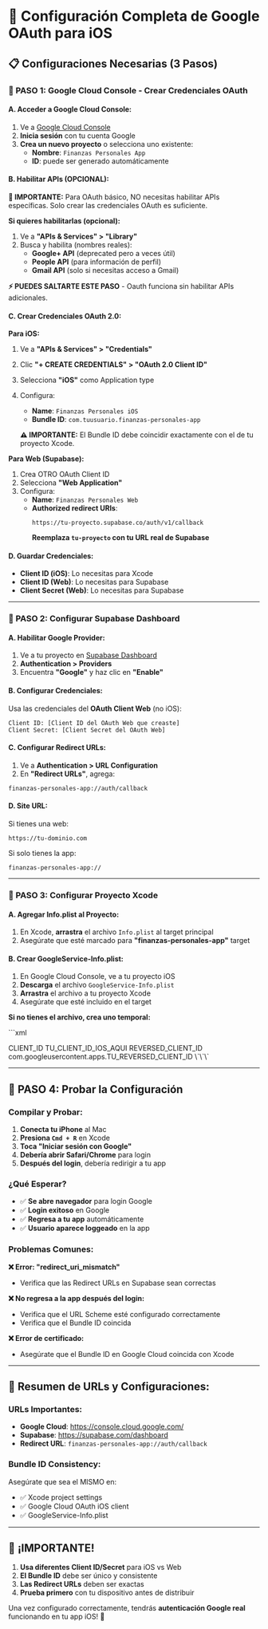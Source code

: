 # 🔧 Configuración Completa de Google OAuth para iOS

## 📋 **Configuraciones Necesarias (3 Pasos)**

### **🎯 PASO 1: Google Cloud Console - Crear Credenciales OAuth**

#### **A. Acceder a Google Cloud Console:**
1. Ve a [Google Cloud Console](https://console.cloud.google.com/)
2. **Inicia sesión** con tu cuenta Google
3. **Crea un nuevo proyecto** o selecciona uno existente:
   - **Nombre**: `Finanzas Personales App`
   - **ID**: puede ser generado automáticamente

#### **B. Habilitar APIs (OPCIONAL):**
**🎯 IMPORTANTE:** Para OAuth básico, NO necesitas habilitar APIs específicas. 
Solo crear las credenciales OAuth es suficiente.

**Si quieres habilitarlas (opcional):**
1. Ve a **"APIs & Services" > "Library"**
2. Busca y habilita (nombres reales):
   - **Google+ API** (deprecated pero a veces útil)
   - **People API** (para información de perfil)
   - **Gmail API** (solo si necesitas acceso a Gmail)

**⚡ PUEDES SALTARTE ESTE PASO** - Oauth funciona sin habilitar APIs adicionales.

#### **C. Crear Credenciales OAuth 2.0:**

**Para iOS:**
1. Ve a **"APIs & Services" > "Credentials"**
2. Clic **"+ CREATE CREDENTIALS" > "OAuth 2.0 Client ID"**
3. Selecciona **"iOS"** como Application type
4. Configura:
   - **Name**: `Finanzas Personales iOS`
   - **Bundle ID**: `com.tuusuario.finanzas-personales-app`
   
   **⚠️ IMPORTANTE:** El Bundle ID debe coincidir exactamente con el de tu proyecto Xcode.

**Para Web (Supabase):**
1. Crea OTRO OAuth Client ID
2. Selecciona **"Web Application"**
3. Configura:
   - **Name**: `Finanzas Personales Web`
   - **Authorized redirect URIs**:
     ```
     https://tu-proyecto.supabase.co/auth/v1/callback
     ```
     **Reemplaza `tu-proyecto` con tu URL real de Supabase**

#### **D. Guardar Credenciales:**
- **Client ID (iOS)**: Lo necesitas para Xcode
- **Client ID (Web)**: Lo necesitas para Supabase  
- **Client Secret (Web)**: Lo necesitas para Supabase

---

### **🎯 PASO 2: Configurar Supabase Dashboard**

#### **A. Habilitar Google Provider:**
1. Ve a tu proyecto en [Supabase Dashboard](https://supabase.com/dashboard)
2. **Authentication > Providers**
3. Encuentra **"Google"** y haz clic en **"Enable"**

#### **B. Configurar Credenciales:**
Usa las credenciales del **OAuth Client Web** (no iOS):
```
Client ID: [Client ID del OAuth Web que creaste]
Client Secret: [Client Secret del OAuth Web]
```

#### **C. Configurar Redirect URLs:**
1. Ve a **Authentication > URL Configuration**
2. En **"Redirect URLs"**, agrega:
```
finanzas-personales-app://auth/callback
```

#### **D. Site URL:**
Si tienes una web:
```
https://tu-dominio.com
```
Si solo tienes la app:
```
finanzas-personales-app://
```

---

### **🎯 PASO 3: Configurar Proyecto Xcode**

#### **A. Agregar Info.plist al Proyecto:**
1. En Xcode, **arrastra** el archivo `Info.plist` al target principal
2. Asegúrate que esté marcado para **"finanzas-personales-app"** target

#### **B. Crear GoogleService-Info.plist:**
1. En Google Cloud Console, ve a tu proyecto iOS
2. **Descarga** el archivo `GoogleService-Info.plist`
3. **Arrastra** el archivo a tu proyecto Xcode
4. Asegúrate que esté incluido en el target

**Si no tienes el archivo, crea uno temporal:**

\`\`\`xml
<?xml version="1.0" encoding="UTF-8"?>
<!DOCTYPE plist PUBLIC "-//Apple//DTD PLIST 1.0//EN" "http://www.apple.com/DTDs/PropertyList-1.0.dtd">
<plist version="1.0">
<dict>
    <key>CLIENT_ID</key>
    <string>TU_CLIENT_ID_IOS_AQUI</string>
    <key>REVERSED_CLIENT_ID</key>
    <string>com.googleusercontent.apps.TU_REVERSED_CLIENT_ID</string>
</dict>
</plist>
\`\`\`

---

## 🧪 **PASO 4: Probar la Configuración**

### **Compilar y Probar:**
1. **Conecta tu iPhone** al Mac
2. **Presiona `Cmd + R`** en Xcode
3. **Toca "Iniciar sesión con Google"**
4. **Debería abrir Safari/Chrome** para login
5. **Después del login**, debería redirigir a tu app

### **¿Qué Esperar?**
- ✅ **Se abre navegador** para login Google
- ✅ **Login exitoso** en Google
- ✅ **Regresa a tu app** automáticamente
- ✅ **Usuario aparece loggeado** en la app

### **Problemas Comunes:**

**❌ Error: "redirect_uri_mismatch"**
- Verifica que las Redirect URLs en Supabase sean correctas

**❌ No regresa a la app después del login:**
- Verifica que el URL Scheme esté configurado correctamente
- Verifica que el Bundle ID coincida

**❌ Error de certificado:**
- Asegúrate que el Bundle ID en Google Cloud coincida con Xcode

---

## 🎯 **Resumen de URLs y Configuraciones:**

### **URLs Importantes:**
- **Google Cloud**: https://console.cloud.google.com/
- **Supabase**: https://supabase.com/dashboard
- **Redirect URL**: `finanzas-personales-app://auth/callback`

### **Bundle ID Consistency:**
Asegúrate que sea el MISMO en:
- ✅ Xcode project settings
- ✅ Google Cloud OAuth iOS client
- ✅ GoogleService-Info.plist

---

## 🚨 **¡IMPORTANTE!**

1. **Usa diferentes Client ID/Secret** para iOS vs Web
2. **El Bundle ID** debe ser único y consistente
3. **Las Redirect URLs** deben ser exactas
4. **Prueba primero** con tu dispositivo antes de distribuir

Una vez configurado correctamente, tendrás **autenticación Google real** funcionando en tu app iOS! 🚀
